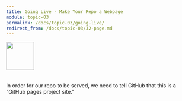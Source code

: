 ```yaml
---
title: Going Live - Make Your Repo a Webpage
module: topic-03
permalink: /docs/topic-03/going-live/
redirect_from: /docs/topic-03/32-page.md
---
```


<img src="./../../../img/arrow-divider.svg" style="width: 75px; border: none; margin: 0px 0 20px 0" />

In order for our repo to be served, we need to tell GitHub that this is a “GitHub pages project site."
